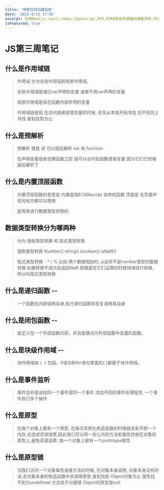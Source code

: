 ```yaml
---
title: '博客项目创建指南'
date: '2022-8/15 17:56'
excerpt: 利用Nextjs,react,redux,typescript,RTK,RTKQ等技术搭建的博客项目,供大家参考指正
isFeatured: true
---
```


# JS第三周笔记

## 什么是作用域链

> 作用域 分为全局作用域和局部作用域, 
>
> 全局作用域是通过var声明的变量 或者不用var声明的变量
>
> 局部作用域是指在函数内部声明的变量
>
> 作用域链是指 在访问或者赋值变量的时候,  会先从本级开始寻找 找不到向上寻找 直到找到为止

## 什么是预解析

> 预解析 就是 说   可以提前解析 var   和 function   
>
> 在声明变量或者创建函数之前 就可以访问到函数或者变量  因为它们已经被提前解析了

## 什么是内置顶层函数

> 内置顶层函数的意思是   内置是指ECMAscript 自带的函数    顶层是 在页面中任何地方都可以使用  
>
> 是用来进行数据类型转换的

## 数据类型转换分为哪两种

> 分为  强制类型转换   和 隐式类型转换
>
> 强制类型转换   Number()    string()   boolean()    isNaN()   
>
> 隐式类型转换  - * / %    比如 两个数据相加时,   js会将不是number类型的数据转换  如果转换不成功会返回NaN     就像是在它们运算的时候悄悄进行转换,  所以叫隐式类型转换

## 什么是递归函数     --

> 一个函数在内部调用自身,执行递归函数将反复调用其自身

## 什么是闭包函数  --

> 是定义在一个外部函数内部，并且能够访问外部函数中变量的函数。

## 什么是块级作用域  --

> 块作用域由 `{ }` 包括，if语句和for语句里面的{ }都属于块作用域。

## 什么是事件监听

> 事件监听是说给同一个事件源同一个事件 添加不同的事件处理程序,  一个事件执行多个操作

## 什么是原型

> 在每个对象上都有一个原型, 在每次实例化构造函数的时候就会新开辟一个内存,会造成资源浪费,因此我们可以将一些公共的方法和属性存放在对象的原型上,避免资源浪费  ,每一个对象上都有一个prototype属性

## 什么是原型链	

> 当我们访问一个对象属性或者方法的时候, 在对象本身调用,   对象本身没有的话,去对象本身的构造函数中去调用原型  直到找到 Object对象为止   属性找不到为undefined  方法找不对报错   Object的原型是null